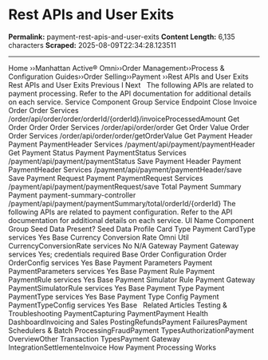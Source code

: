 # Rest APIs and User Exits

**Permalink:** payment-rest-apis-and-user-exits
**Content Length:** 6,135 characters
**Scraped:** 2025-08-09T22:34:28.123511

---

Home &rsaquo;&rsaquo;Manhattan Active® Omni&rsaquo;&rsaquo;Order Management&rsaquo;&rsaquo;Process & Configuration Guides&rsaquo;&rsaquo;Order Selling&rsaquo;&rsaquo;Payment ››Rest APIs and User Exits Rest APIs and User Exits Previous&nbsp;I&nbsp;Next &nbsp; The following APIs are related&nbsp;to payment processing.&nbsp;Refer to the API documentation for additional details on&nbsp;each service. Service Component Group Service Endpoint Close Invoice Order Order Services /order/api/order/order/orderId/{orderId}/invoiceProcessedAmount Get Order Order Order Services /order/api/order/order Get Order Value Order Order Services /order/api/order/order/getOrderValue Get Payment Header Payment PaymentHeader&nbsp;Services /payment/api/payment/paymentHeader Get Payment Status Payment PaymentStatus Services /payment/api/payment/paymentStatus Save Payment Header Payment PaymentHeader&nbsp;Services /payment/api/payment/paymentHeader/save Save Payment Request Payment PaymentRequest Services /payment/api/payment/paymentRequest/save Total Payment Summary Payment payment-summary-controller /payment/api/payment/paymentSummary/total/orderId/{orderId} The following APIs are related to payment configuration.&nbsp;Refer to the API documentation for additional details on&nbsp;each service. UI Name Component Group Seed Data Present? Seed Data Profile Card Type Payment CardType services Yes Base Currency Conversion Rate Omni Util CurrencyConversionRate services No N/A Gateway Payment Gateway services Yes; credentials required Base Order Configuration Order OrderConfig&nbsp;services Yes Base Payment Parameters Payment PaymentParameters&nbsp;services Yes Base Payment Rule Payment PaymentRule&nbsp;services Yes Base Payment Simulator Rule Payment Gateway PaymentSimulatorRule services Yes Base Payment Type Payment PaymentType&nbsp;services Yes Base Payment Type Config Payment PaymentTypeConfig&nbsp;services Yes Base &nbsp; Related Articles Testing & Troubleshooting PaymentCapturing PaymentPayment Health DashboardInvoicing and Sales PostingRefundsPayment FailuresPayment Schedulers & Batch ProcessingFraudPayment TypesAuthorizationPayment OverviewOther Transaction TypesPayment Gateway IntegrationSettlementeInvoice How Payment Processing Works